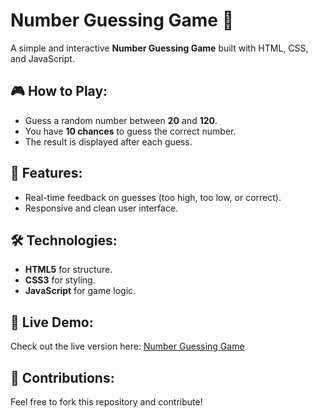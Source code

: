 # Number Guessing Game 🎯

A simple and interactive **Number Guessing Game** built with HTML, CSS, and JavaScript.

## 🎮 How to Play:
- Guess a random number between **20** and **120**.
- You have **10 chances** to guess the correct number.
- The result is displayed after each guess.

## 🚀 Features:
- Real-time feedback on guesses (too high, too low, or correct).
- Responsive and clean user interface.

## 🛠 Technologies:
- **HTML5** for structure.
- **CSS3** for styling.
- **JavaScript** for game logic.

## 📲 Live Demo:
Check out the live version here: [Number Guessing Game](https://bebijayeeni.github.io/number-guessing-game/)

## 🤝 Contributions:
Feel free to fork this repository and contribute!
